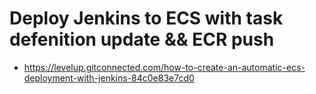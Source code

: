 # Deploy Jenkins to ECS with task defenition update && ECR push
- https://levelup.gitconnected.com/how-to-create-an-automatic-ecs-deployment-with-jenkins-84c0e83e7cd0